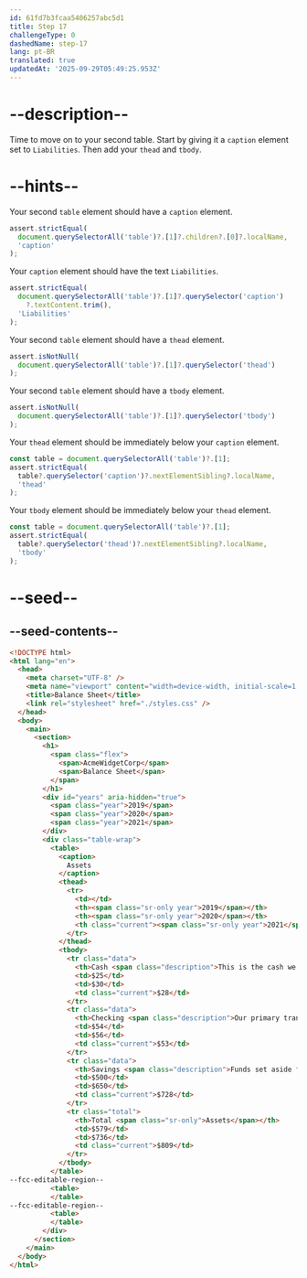 ```yaml
---
id: 61fd7b3fcaa5406257abc5d1
title: Step 17
challengeType: 0
dashedName: step-17
lang: pt-BR
translated: true
updatedAt: '2025-09-29T05:49:25.953Z'
---
```


# --description--

Time to move on to your second table. Start by giving it a `caption` element set to `Liabilities`. Then add your `thead` and `tbody`.

# --hints--

Your second `table` element should have a `caption` element.

```js
assert.strictEqual(
  document.querySelectorAll('table')?.[1]?.children?.[0]?.localName,
  'caption'
);
```

Your `caption` element should have the text `Liabilities`.

```js
assert.strictEqual(
  document.querySelectorAll('table')?.[1]?.querySelector('caption')
    ?.textContent.trim(),
  'Liabilities'
);
```

Your second `table` element should have a `thead` element.

```js
assert.isNotNull(
  document.querySelectorAll('table')?.[1]?.querySelector('thead')
);
```

Your second `table` element should have a `tbody` element.

```js
assert.isNotNull(
  document.querySelectorAll('table')?.[1]?.querySelector('tbody')
);
```

Your `thead` element should be immediately below your `caption` element.

```js
const table = document.querySelectorAll('table')?.[1];
assert.strictEqual(
  table?.querySelector('caption')?.nextElementSibling?.localName,
  'thead'
);
```

Your `tbody` element should be immediately below your `thead` element.

```js
const table = document.querySelectorAll('table')?.[1];
assert.strictEqual(
  table?.querySelector('thead')?.nextElementSibling?.localName,
  'tbody'
);
```

# --seed--

## --seed-contents--

```html
<!DOCTYPE html>
<html lang="en">
  <head>
    <meta charset="UTF-8" />
    <meta name="viewport" content="width=device-width, initial-scale=1.0" />
    <title>Balance Sheet</title>
    <link rel="stylesheet" href="./styles.css" />
  </head>
  <body>
    <main>
      <section>
        <h1>
          <span class="flex">
            <span>AcmeWidgetCorp</span>
            <span>Balance Sheet</span>
          </span>
        </h1>
        <div id="years" aria-hidden="true">
          <span class="year">2019</span>
          <span class="year">2020</span>
          <span class="year">2021</span>
        </div>
        <div class="table-wrap">
          <table>
            <caption>
              Assets
            </caption>
            <thead>
              <tr>
                <td></td>
                <th><span class="sr-only year">2019</span></th>
                <th><span class="sr-only year">2020</span></th>
                <th class="current"><span class="sr-only year">2021</span></th>
              </tr>
            </thead>
            <tbody>
              <tr class="data">
                <th>Cash <span class="description">This is the cash we currently have on hand.</span></th>
                <td>$25</td>
                <td>$30</td>
                <td class="current">$28</td>
              </tr>
              <tr class="data">
                <th>Checking <span class="description">Our primary transactional account.</span></th>
                <td>$54</td>
                <td>$56</td>
                <td class="current">$53</td>
              </tr>
              <tr class="data">
                <th>Savings <span class="description">Funds set aside for emergencies.</span></th>
                <td>$500</td>
                <td>$650</td>
                <td class="current">$728</td>
              </tr>
              <tr class="total">
                <th>Total <span class="sr-only">Assets</span></th>
                <td>$579</td>
                <td>$736</td>
                <td class="current">$809</td>
              </tr>
            </tbody>
          </table>
--fcc-editable-region--
          <table>
          </table>
--fcc-editable-region--
          <table>
          </table>
        </div>
      </section>
    </main>
  </body>
</html>
```

```css

```
